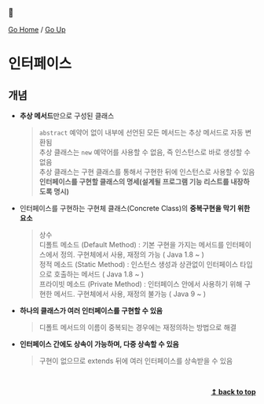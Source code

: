 ### :open_book:

[Go Home](https://github.com/devJRL/CodeLab-JAVA-Basic#codelab-java-basic) / [Go Up](..)

# 인터페이스 

## 개념 

- **추상 메서드**만으로 구성된 클래스  
	> `abstract` 예약어 없이 내부에 선언된 모든 메서드는 추상 메서드로 자동 변환됨  
	> 추상 클래스는 `new` 예약어를 사용할 수 없음, 즉 인스턴스로 바로 생성할 수 없음  
	> 추상 클래스는 구현 클래스를 통해서 구현한 뒤에 인스턴스로 사용할 수 있음  
	> **인터페이스를 구현할 클래스의 명세(설계될 프로그램 기능 리스트를 내장하도록 명시)**
- 인터페이스를 구현하는 구현체 클래스(Concrete Class)의 **중복구현을 막기 위한 요소**  
	> 상수  
	> 디폴트 메소드 (Default Method) : 기본 구현을 가지는 메서드를 인터페이스에서 정의. 구현체에서 사용, 재정의 가능 ( Java 1.8 ~ )  
	> 정적 메소드 (Static Method) : 인스턴스 생성과 상관없이 인터페이스 타입으로 호출하는 메서드 ( Java 1.8 ~ )  
	> 프라이빗 메소드 (Private Method) : 인터페이스 안에서 사용하기 위해 구현한 메서드. 구현체에서 사용, 재정의 불가능 ( Java 9 ~ )  
- **하나의 클래스가 여러 인터페이스를 구현할 수 있음**  
	> 디폴트 메서드의 이름이 중복되는 경우에는 재정의하는 방법으로 해결  
- **인터페이스 간에도 상속이 가능하며, 다중 상속할 수 있음**  
	> 구현이 없으므로 extends 뒤에 여러 인터페이스를 상속받을 수 있음  

<br/><div align="right"><b><a href="#open_book">↥ back to top</a></b></div><br/>
